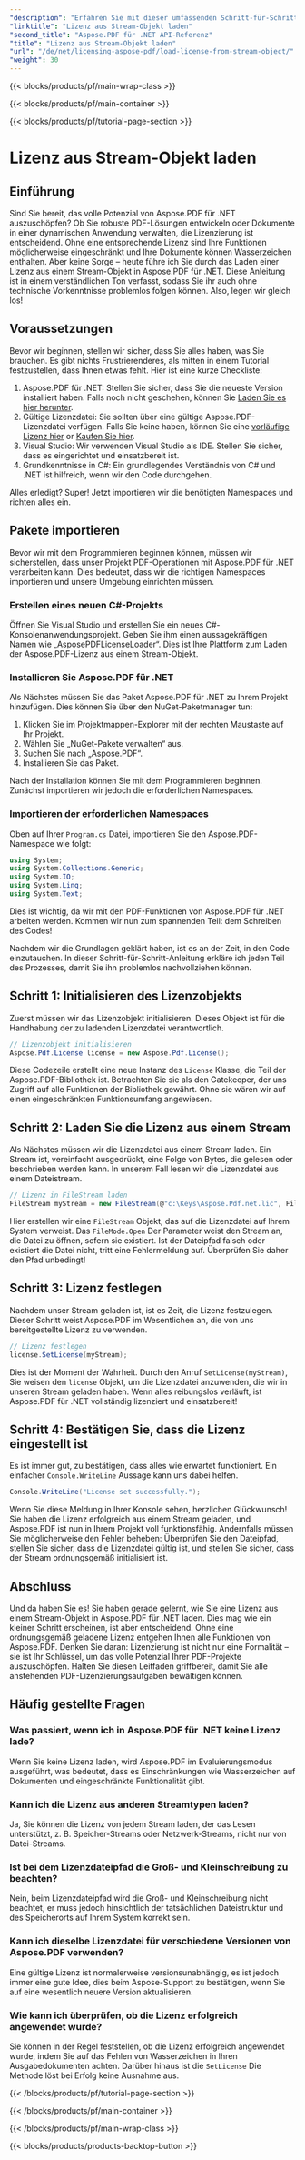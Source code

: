 ```yaml
---
"description": "Erfahren Sie mit dieser umfassenden Schritt-für-Schritt-Anleitung, wie Sie eine Lizenz aus einem Stream-Objekt in Aspose.PDF für .NET laden."
"linktitle": "Lizenz aus Stream-Objekt laden"
"second_title": "Aspose.PDF für .NET API-Referenz"
"title": "Lizenz aus Stream-Objekt laden"
"url": "/de/net/licensing-aspose-pdf/load-license-from-stream-object/"
"weight": 30
---
```


{{< blocks/products/pf/main-wrap-class >}}

{{< blocks/products/pf/main-container >}}

{{< blocks/products/pf/tutorial-page-section >}}

# Lizenz aus Stream-Objekt laden

## Einführung

Sind Sie bereit, das volle Potenzial von Aspose.PDF für .NET auszuschöpfen? Ob Sie robuste PDF-Lösungen entwickeln oder Dokumente in einer dynamischen Anwendung verwalten, die Lizenzierung ist entscheidend. Ohne eine entsprechende Lizenz sind Ihre Funktionen möglicherweise eingeschränkt und Ihre Dokumente können Wasserzeichen enthalten. Aber keine Sorge – heute führe ich Sie durch das Laden einer Lizenz aus einem Stream-Objekt in Aspose.PDF für .NET. Diese Anleitung ist in einem verständlichen Ton verfasst, sodass Sie ihr auch ohne technische Vorkenntnisse problemlos folgen können. Also, legen wir gleich los!

## Voraussetzungen

Bevor wir beginnen, stellen wir sicher, dass Sie alles haben, was Sie brauchen. Es gibt nichts Frustrierenderes, als mitten in einem Tutorial festzustellen, dass Ihnen etwas fehlt. Hier ist eine kurze Checkliste:

1. Aspose.PDF für .NET: Stellen Sie sicher, dass Sie die neueste Version installiert haben. Falls noch nicht geschehen, können Sie [Laden Sie es hier herunter](https://releases.aspose.com/pdf/net/).
2. Gültige Lizenzdatei: Sie sollten über eine gültige Aspose.PDF-Lizenzdatei verfügen. Falls Sie keine haben, können Sie eine [vorläufige Lizenz hier](https://purchase.aspose.com/tempoderary-license/) or [Kaufen Sie hier](https://purchase.aspose.com/buy).
3. Visual Studio: Wir verwenden Visual Studio als IDE. Stellen Sie sicher, dass es eingerichtet und einsatzbereit ist.
4. Grundkenntnisse in C#: Ein grundlegendes Verständnis von C# und .NET ist hilfreich, wenn wir den Code durchgehen.

Alles erledigt? Super! Jetzt importieren wir die benötigten Namespaces und richten alles ein.

## Pakete importieren

Bevor wir mit dem Programmieren beginnen können, müssen wir sicherstellen, dass unser Projekt PDF-Operationen mit Aspose.PDF für .NET verarbeiten kann. Dies bedeutet, dass wir die richtigen Namespaces importieren und unsere Umgebung einrichten müssen.

### Erstellen eines neuen C#-Projekts

Öffnen Sie Visual Studio und erstellen Sie ein neues C#-Konsolenanwendungsprojekt. Geben Sie ihm einen aussagekräftigen Namen wie „AsposePDFLicenseLoader“. Dies ist Ihre Plattform zum Laden der Aspose.PDF-Lizenz aus einem Stream-Objekt.

### Installieren Sie Aspose.PDF für .NET

Als Nächstes müssen Sie das Paket Aspose.PDF für .NET zu Ihrem Projekt hinzufügen. Dies können Sie über den NuGet-Paketmanager tun:

1. Klicken Sie im Projektmappen-Explorer mit der rechten Maustaste auf Ihr Projekt.
2. Wählen Sie „NuGet-Pakete verwalten“ aus.
3. Suchen Sie nach „Aspose.PDF“.
4. Installieren Sie das Paket.

Nach der Installation können Sie mit dem Programmieren beginnen. Zunächst importieren wir jedoch die erforderlichen Namespaces.

### Importieren der erforderlichen Namespaces

Oben auf Ihrer `Program.cs` Datei, importieren Sie den Aspose.PDF-Namespace wie folgt:

```csharp
using System;
using System.Collections.Generic;
using System.IO;
using System.Linq;
using System.Text;
```

Dies ist wichtig, da wir mit den PDF-Funktionen von Aspose.PDF für .NET arbeiten werden. Kommen wir nun zum spannenden Teil: dem Schreiben des Codes!

Nachdem wir die Grundlagen geklärt haben, ist es an der Zeit, in den Code einzutauchen. In dieser Schritt-für-Schritt-Anleitung erkläre ich jeden Teil des Prozesses, damit Sie ihn problemlos nachvollziehen können.

## Schritt 1: Initialisieren des Lizenzobjekts

Zuerst müssen wir das Lizenzobjekt initialisieren. Dieses Objekt ist für die Handhabung der zu ladenden Lizenzdatei verantwortlich.

```csharp
// Lizenzobjekt initialisieren
Aspose.Pdf.License license = new Aspose.Pdf.License();
```

Diese Codezeile erstellt eine neue Instanz des `License` Klasse, die Teil der Aspose.PDF-Bibliothek ist. Betrachten Sie sie als den Gatekeeper, der uns Zugriff auf alle Funktionen der Bibliothek gewährt. Ohne sie wären wir auf einen eingeschränkten Funktionsumfang angewiesen.

## Schritt 2: Laden Sie die Lizenz aus einem Stream

Als Nächstes müssen wir die Lizenzdatei aus einem Stream laden. Ein Stream ist, vereinfacht ausgedrückt, eine Folge von Bytes, die gelesen oder beschrieben werden kann. In unserem Fall lesen wir die Lizenzdatei aus einem Dateistream.

```csharp
// Lizenz in FileStream laden
FileStream myStream = new FileStream(@"c:\Keys\Aspose.Pdf.net.lic", FileMode.Open);
```

Hier erstellen wir eine `FileStream` Objekt, das auf die Lizenzdatei auf Ihrem System verweist. Das `FileMode.Open` Der Parameter weist den Stream an, die Datei zu öffnen, sofern sie existiert. Ist der Dateipfad falsch oder existiert die Datei nicht, tritt eine Fehlermeldung auf. Überprüfen Sie daher den Pfad unbedingt!

## Schritt 3: Lizenz festlegen

Nachdem unser Stream geladen ist, ist es Zeit, die Lizenz festzulegen. Dieser Schritt weist Aspose.PDF im Wesentlichen an, die von uns bereitgestellte Lizenz zu verwenden.

```csharp
// Lizenz festlegen
license.SetLicense(myStream);
```

Dies ist der Moment der Wahrheit. Durch den Anruf `SetLicense(myStream)`, Sie weisen den `license` Objekt, um die Lizenzdatei anzuwenden, die wir in unseren Stream geladen haben. Wenn alles reibungslos verläuft, ist Aspose.PDF für .NET vollständig lizenziert und einsatzbereit!

## Schritt 4: Bestätigen Sie, dass die Lizenz eingestellt ist

Es ist immer gut, zu bestätigen, dass alles wie erwartet funktioniert. Ein einfacher `Console.WriteLine` Aussage kann uns dabei helfen.

```csharp
Console.WriteLine("License set successfully.");
```

Wenn Sie diese Meldung in Ihrer Konsole sehen, herzlichen Glückwunsch! Sie haben die Lizenz erfolgreich aus einem Stream geladen, und Aspose.PDF ist nun in Ihrem Projekt voll funktionsfähig. Andernfalls müssen Sie möglicherweise den Fehler beheben: Überprüfen Sie den Dateipfad, stellen Sie sicher, dass die Lizenzdatei gültig ist, und stellen Sie sicher, dass der Stream ordnungsgemäß initialisiert ist.

## Abschluss

Und da haben Sie es! Sie haben gerade gelernt, wie Sie eine Lizenz aus einem Stream-Objekt in Aspose.PDF für .NET laden. Dies mag wie ein kleiner Schritt erscheinen, ist aber entscheidend. Ohne eine ordnungsgemäß geladene Lizenz entgehen Ihnen alle Funktionen von Aspose.PDF. Denken Sie daran: Lizenzierung ist nicht nur eine Formalität – sie ist Ihr Schlüssel, um das volle Potenzial Ihrer PDF-Projekte auszuschöpfen. Halten Sie diesen Leitfaden griffbereit, damit Sie alle anstehenden PDF-Lizenzierungsaufgaben bewältigen können.

## Häufig gestellte Fragen

### Was passiert, wenn ich in Aspose.PDF für .NET keine Lizenz lade?  
Wenn Sie keine Lizenz laden, wird Aspose.PDF im Evaluierungsmodus ausgeführt, was bedeutet, dass es Einschränkungen wie Wasserzeichen auf Dokumenten und eingeschränkte Funktionalität gibt.

### Kann ich die Lizenz aus anderen Streamtypen laden?  
Ja, Sie können die Lizenz von jedem Stream laden, der das Lesen unterstützt, z. B. Speicher-Streams oder Netzwerk-Streams, nicht nur von Datei-Streams.

### Ist bei dem Lizenzdateipfad die Groß- und Kleinschreibung zu beachten?  
Nein, beim Lizenzdateipfad wird die Groß- und Kleinschreibung nicht beachtet, er muss jedoch hinsichtlich der tatsächlichen Dateistruktur und des Speicherorts auf Ihrem System korrekt sein.

### Kann ich dieselbe Lizenzdatei für verschiedene Versionen von Aspose.PDF verwenden?  
Eine gültige Lizenz ist normalerweise versionsunabhängig, es ist jedoch immer eine gute Idee, dies beim Aspose-Support zu bestätigen, wenn Sie auf eine wesentlich neuere Version aktualisieren.

### Wie kann ich überprüfen, ob die Lizenz erfolgreich angewendet wurde?  
Sie können in der Regel feststellen, ob die Lizenz erfolgreich angewendet wurde, indem Sie auf das Fehlen von Wasserzeichen in Ihren Ausgabedokumenten achten. Darüber hinaus ist die `SetLicense` Die Methode löst bei Erfolg keine Ausnahme aus.

{{< /blocks/products/pf/tutorial-page-section >}}

{{< /blocks/products/pf/main-container >}}

{{< /blocks/products/pf/main-wrap-class >}}

{{< blocks/products/products-backtop-button >}}